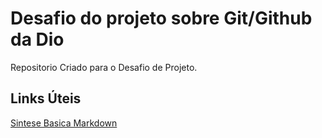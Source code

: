 # Desafio do projeto sobre Git/Github da Dio
Repositorio Criado para o Desafio de Projeto.

## Links Úteis
[Sintese Basica Markdown](https://www.markdownguide.org/basic-syntax/)
